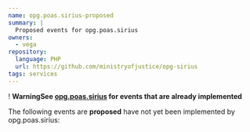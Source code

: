 ```yaml
---
name: opg.poas.sirius-proposed
summary: |
  Proposed events for opg.poas.sirius
owners:
  - vega
repository:
  language: PHP
  url: https://github.com/ministryofjustice/opg-sirius
tags: services
---
```


<div class="govuk-warning-text">
  <span class="govuk-warning-text__icon" aria-hidden="true">!</span>
  <strong class="govuk-warning-text__text">
    <span class="govuk-visually-hidden">Warning</span>See <a href="/services/opg.poas.sirius">opg.poas.sirius</a> for events that are already implemented</strong></div>

The following events are **proposed** have not yet been implemented by opg.poas.sirius:

<NodeGraph />
